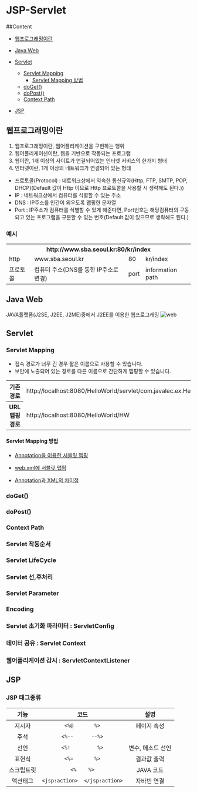 # JSP-Servlet

##Content
- [웹프로그래밍이란](#웹프로그래밍이란)
- [Java Web](#java-web)
- [Servlet](#servlet)
    - [Servlet Mapping](#servlet-mapping)
        - [Servlet Mapping 방법](#servlet-mapping-방법)
    - [doGet()](#doget)
    - [doPost()](#dopost)
    - [Context Path](#context-path)

- [JSP](#jsp)

## 웹프로그래밍이란
1. 웹프로그래밍이란, 웹어플리케이션을 구현하는 행위
2. 웹어플리케이션이란, 웹을 기반으로 작동되는 프로그램
3. 웹이란, 1개 이상의 사이트가 연결되어있는 인터넷 서비스의 한가지 형태
4. 인터넷이란, 1개 이상의 네트워크가 연결되어 있는 형태

- 프로토콜(Protocol) : 네트워크상에서 약속한 통신규약(Http, FTP, SMTP, POP, DHCP)(Default 값이 Http 이므로 Http 프로토콜을 사용할 시 생략해도 된다.))
- IP : 네트워크상에서 컴퓨터를 식별할 수 있는 주소
- DNS : IP주소를 인간이  외우도록 맵핑한 문자열
- Port : IP주소가 컴퓨터를 식별할 수 있게 해준다면, Port번호는 해당컴퓨터의 구동되고 있는 프로그램을 구분할 수 있는 번호(Default 값이 있으므로 생략해도 된다.)

### 예시

<table>
    <tr>
        <th colspan="4">http://www.sba.seoul.kr:80/kr/index</th>
    </tr>
    <tr>
        <td>http</td><td>www.sba.seoul.kr</td><td>80</td><td>kr/index</td>
    </tr>
    <tr>
        <td>프로토콜</td><td>컴퓨터 주소(DNS를 통한 IP주소로 변경)</td><td>port</td><td>information path</td>
    </tr>
</table>

## Java Web
JAVA플랫폼(J2SE, J2EE, J2ME)중에서 J2EE를 이용한 웹프로그래밍
![web](https://user-images.githubusercontent.com/42559714/44499590-83807b80-a6bf-11e8-8ee9-933083dd6405.PNG)

## Servlet

### Servlet Mapping
- 접속 경로가 너무 긴 경우 짧은 이름으로 사용할 수 있습니다.
- 보안에 노출되어 있는 경로를 다른 이름으로 간단하게 맵핑할 수 있습니다.

<table>
    <tr>
        <th>기존경로</th><td>http://localhost:8080/HelloWorld/servlet/com.javalec.ex.HelloWorld</td>
    </tr>
    <tr>
        <th>URL맵핑 경로</th><td>http://localhost:8080/HelloWorld/HW</td>
    </tr>
</table>

#### Servlet Mapping 방법
- [Annotation을 이용한 서블릿 맵핑](http://codedragon.tistory.com/4596)

- [web.xml에 서블릿 맵핑](http://codedragon.tistory.com/4604)

- [Annotation과 XML의 차이점](http://blog.naver.com/PostView.nhn?blogId=wwwkang8&logNo=220994093310)

### doGet()

### doPost()

### Context Path

### Servlet 작동순서

### Servlet LifeCycle

### Servlet 선,후처리

### Servlet Parameter

### Encoding

### Servlet 초기화 파라미터 : ServletConfig

### 데이터 공유 : Servlet Context

### 웹어플리케이션 감시 : ServletContextListener


## JSP

### JSP 태그종류
기능 | 코드 | 설명
:---:|:---:|:---:
지시자 | `<%@       %>` | 페이지 속성
주석 | `<%--      --%>` |
선언 | `<%!         %>` | 변수, 메소드 선언
표현식 | `<%=       %>` | 결과값 출력
스크립트릿 | `<%    %>` | JAVA 코드
액션태그 | `<jsp:action>  </jsp:action>` | 자바빈 연결
